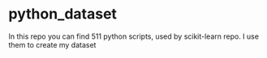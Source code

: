 # python_dataset
In this repo you can find 511 python scripts, used by scikit-learn repo. I use them to create my dataset
